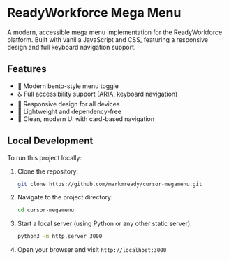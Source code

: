 # ReadyWorkforce Mega Menu

A modern, accessible mega menu implementation for the ReadyWorkforce platform. Built with vanilla JavaScript and CSS, featuring a responsive design and full keyboard navigation support.

## Features

- 🎯 Modern bento-style menu toggle
- ♿ Full accessibility support (ARIA, keyboard navigation)
- 📱 Responsive design for all devices
- 🚀 Lightweight and dependency-free
- 🎨 Clean, modern UI with card-based navigation

## Local Development

To run this project locally:

1. Clone the repository:
   ```bash
   git clone https://github.com/markmready/cursor-megamenu.git
   ```

2. Navigate to the project directory:
   ```bash
   cd cursor-megamenu
   ```

3. Start a local server (using Python or any other static server):
   ```bash
   python3 -m http.server 3000
   ```

4. Open your browser and visit `http://localhost:3000` 